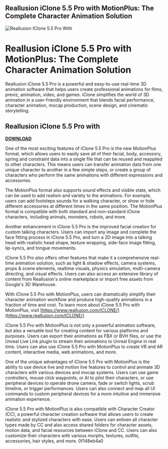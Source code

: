 ## Reallusion iClone 5.5 Pro with MotionPlus: The Complete Character Animation Solution

 
![Reallusion IClone 5.5 Pro With](https://www.reallusion.com/images/iClone5/ic5_ft_banner4.png)

 
# Reallusion iClone 5.5 Pro with MotionPlus: The Complete Character Animation Solution
 
Reallusion iClone 5.5 Pro is a powerful and easy-to-use real-time 3D animation software that helps users create professional animations for films, previz, animation, video, and games. iClone simplifies the world of 3D animation in a user-friendly environment that blends facial performance, character animation, mocap production, scene design, and cinematic storytelling.
 
## Reallusion iClone 5.5 Pro with


[**DOWNLOAD**](https://denirade.blogspot.com/?download=2tK2qN)

 
One of the most exciting features of iClone 5.5 Pro is the new MotionPlus format, which allows users to easily save all of their facial, body, accessory, spring and constraint data into a single file that can be reused and reapplied to other characters. This means users can transfer animation data from one unique character to another in a few simple steps, or create a group of characters who perform the same animations with different expressions and accessories.
 
The MotionPlus format also supports sound effects and visible state, which can be used to add realism and variety to the animations. For example, users can add footsteps sounds for a walking character, or show or hide different accessories at different times in the same position. The MotionPlus format is compatible with both standard and non-standard iClone characters, including animals, monsters, robots, and more.
 
Another enhancement in iClone 5.5 Pro is the improved facial creation for custom talking characters. Users can import any image and complete the face fitting process in iClone 5.5 Pro, and turn a 2D image into a talking head with realistic head shape, texture wrapping, side-face image fitting, lip-syncs, and tongue movements.
 
iClone 5.5 Pro also offers other features that make it a comprehensive real-time animation solution, such as light & shadow effects, camera systems, props & scene elements, realtime visuals, physics simulation, multi-camera directing, and visual effects. Users can also access an extensive library of content from Reallusion's online marketplace or import free assets from Google's 3D Warehouse.
 
With iClone 5.5 Pro with MotionPlus, users can dramatically simplify their character animation workflow and produce high-quality animations in a fraction of time and cost. To learn more about iClone 5.5 Pro with MotionPlus, visit [https://www.reallusion.com/ICLONE/](https://www.reallusion.com/ICLONE/)
  
iClone 5.5 Pro with MotionPlus is not only a powerful animation software, but also a versatile tool for creating content for various platforms and purposes. Users can export their animations as FBX or BVH files, or use the Unreal Live Link plugin to stream their animations to Unreal Engine in real time. Users can also use iClone 5.5 Pro with MotionPlus to create VR and AR content, interactive media, web animations, and more.
 
One of the unique advantages of iClone 5.5 Pro with MotionPlus is the ability to use device live and motion live features to control and animate 3D characters with various devices and mocap systems. Users can use game controllers, mouse click waypoints, or AI to pilot their characters, or use peripheral devices to operate drone camera, fade or switch lights, scrub timeline, or trigger performances. Users can also connect and map all UI commands to custom peripheral devices for a more intuitive and immersive animation experience.
 
iClone 5.5 Pro with MotionPlus is also compatible with Character Creator (CC), a powerful character creation software that allows users to create realistic and stylized characters with ease. Users can enliven all character types made by CC and also access shared folders for character assets, motion data, and facial resources between iClone and CC. Users can also customize their characters with various morphs, textures, outfits, accessories, hair styles, and more.
 0f148eb4a0
